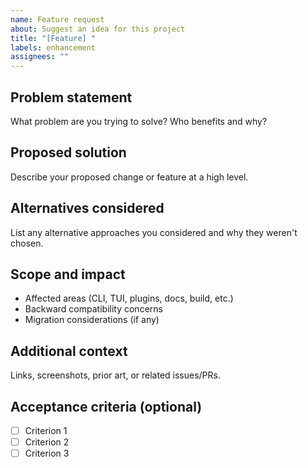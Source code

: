 ```yaml
---
name: Feature request
about: Suggest an idea for this project
title: "[Feature] "
labels: enhancement
assignees: ""
---
```


## Problem statement
What problem are you trying to solve? Who benefits and why?

## Proposed solution
Describe your proposed change or feature at a high level.

## Alternatives considered
List any alternative approaches you considered and why they weren't chosen.

## Scope and impact
- Affected areas (CLI, TUI, plugins, docs, build, etc.)
- Backward compatibility concerns
- Migration considerations (if any)

## Additional context
Links, screenshots, prior art, or related issues/PRs.

## Acceptance criteria (optional)
- [ ] Criterion 1
- [ ] Criterion 2
- [ ] Criterion 3
